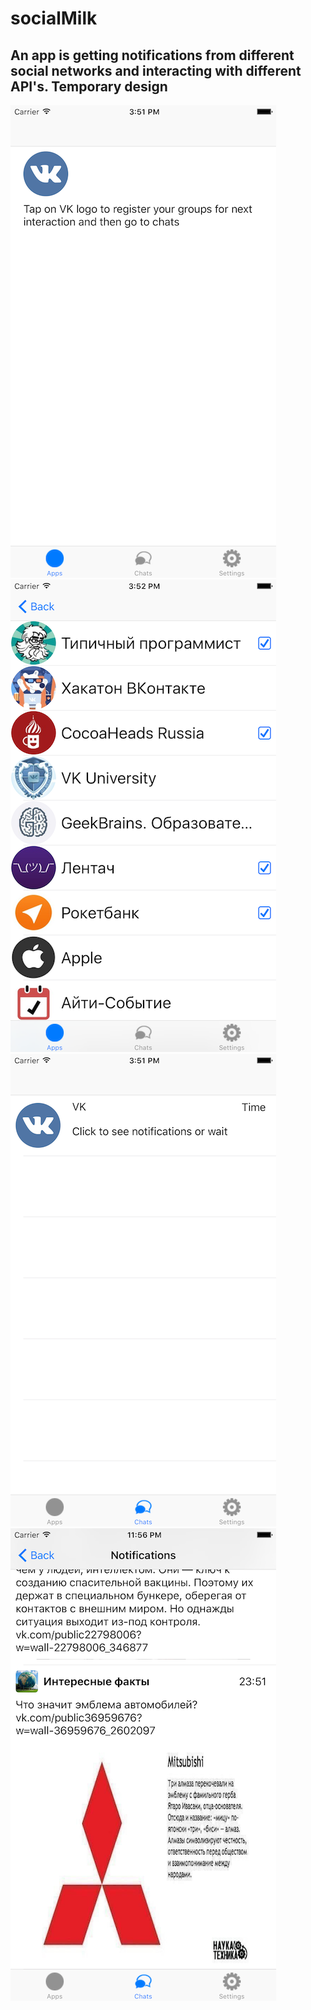 # socialMilk
An app is getting notifications from different social networks and interacting with different API's.
Temporary design
-------------------
![alt tag](https://github.com/Kirillzzy/socialMilk/blob/master/apps.png)
![alt tag](https://github.com/Kirillzzy/socialMilk/blob/master/groups.png)
![alt tag](https://github.com/Kirillzzy/socialMilk/blob/master/chats.png)
![alt tag](https://github.com/Kirillzzy/socialMilk/blob/master/notifications.png)
